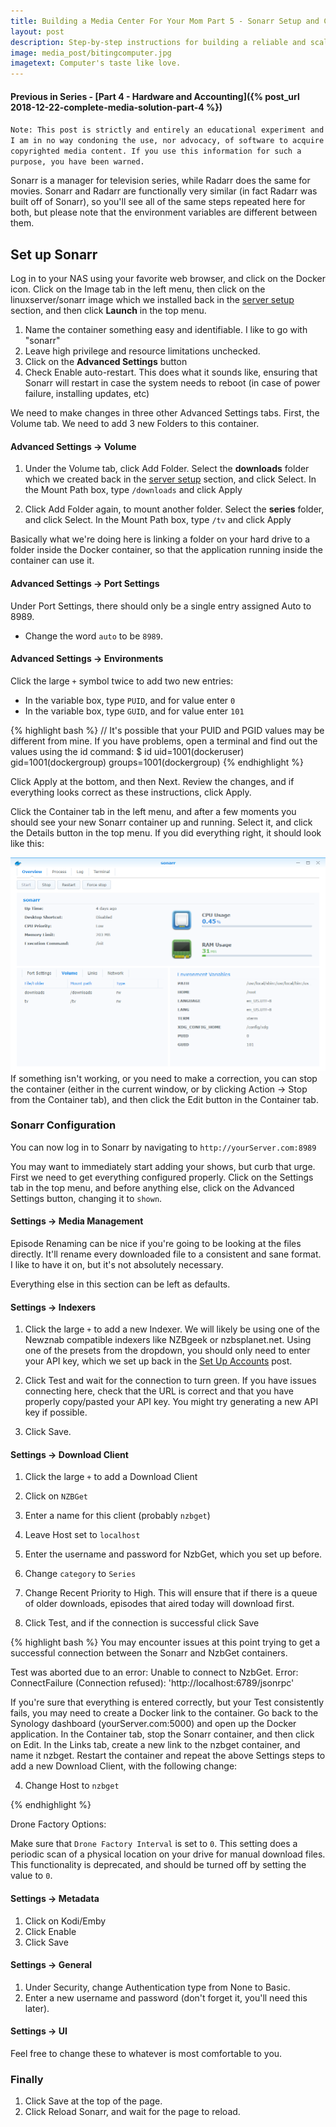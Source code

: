 ```yaml
---
title: Building a Media Center For Your Mom Part 5 - Sonarr Setup and Config
layout: post
description: Step-by-step instructions for building a reliable and scalable local media center that will scale as large as your house will allow (and beyond).
image: media_post/bitingcomputer.jpg
imagetext: Computer's taste like love.
---
```


#### Previous in Series - [Part 4 - Hardware and Accounting]({% post_url 2018-12-22-complete-media-solution-part-4 %})

`Note: This post is strictly and entirely an educational experiment and I am in no way condoning the use, nor advocacy, of software to acquire copyrighted media content. If you use this information for such a purpose, you have been warned.`

Sonarr is a manager for television series, while Radarr does the same for movies. Sonarr and Radarr are functionally very similar (in fact Radarr was built off of Sonarr), so you'll see all of the same steps repeated here for both, but please note that the environment variables are different between them.

## Set up Sonarr

Log in to your NAS using your favorite web browser, and click on the Docker icon.
Click on the Image tab in the left menu, then click on the linuxserver/sonarr image which we installed back in the [server setup](#server-software) section, and then click **Launch** in the top menu.

1. Name the container something easy and identifiable. I like to go with "sonarr"
2. Leave high privilege and resource limitations unchecked.
3. Click on the **Advanced Settings** button
4. Check Enable auto-restart. This does what it sounds like, ensuring that Sonarr will restart in case the system needs to reboot (in case of power failure, installing updates, etc)

We need to make changes in three other Advanced Settings tabs. First, the Volume tab. We need to add 3 new Folders to this container.

#### Advanced Settings -> Volume
1. Under the Volume tab, click Add Folder.
Select the **downloads** folder which we created back in the [server setup](#server-software) section, and click Select.
In the Mount Path box, type `/downloads` and click Apply

2. Click Add Folder again, to mount another folder. Select the **series** folder, and click Select. In the Mount Path box, type `/tv` and click Apply

Basically what we're doing here is linking a folder on your hard drive to a folder inside the Docker container, so that the application running inside the container can use it.

#### Advanced Settings -> Port Settings

Under Port Settings, there should only be a single entry assigned Auto to 8989.
* Change the word `auto` to be `8989`.

#### Advanced Settings -> Environments
Click the large `+` symbol twice to add two new entries:
* In the variable box, type `PUID`, and for value enter `0`
* In the variable box, type `GUID`, and for value enter `101`

{% highlight bash %}
// It's possible that your PUID and PGID values may be different from mine. If you have problems, open a terminal and find out the values using the id command:
$ id <dockeruser>
    uid=1001(dockeruser) gid=1001(dockergroup) groups=1001(dockergroup)
{% endhighlight %}

Click Apply at the bottom, and then Next. Review the changes, and if everything looks correct as these instructions, click Apply.

Click the Container tab in the left menu, and after a few moments you should see your new Sonarr container up and running. Select it, and click the Details button in the top menu. If you did everything right, it should look like this:

![Sonarr config screen](/assets/img/media_post/sonarrConfig.PNG)
If something isn't working, or you need to make a correction, you can stop the container (either in the current window, or by clicking Action -> Stop from the Container tab), and then click the Edit button in the Container tab.


### Sonarr Configuration

You can now log in to Sonarr by navigating to `http://yourServer.com:8989`

You may want to immediately start adding your shows, but curb that urge. First we need to get everything configured properly. Click on the Settings tab in the top menu, and before anything else, click on the Advanced Settings button, changing it to `shown`.

#### Settings -> Media Management

Episode Renaming can be nice if you're going to be looking at the files directly. It'll rename every downloaded file to a consistent and sane format. I like to have it on, but it's not absolutely necessary.

Everything else in this section can be left as defaults.

#### Settings -> Indexers

1. Click the large `+` to add a new Indexer. We will likely be using one of the Newznab compatible indexers like NZBgeek or nzbsplanet.net. Using one of the presets from the dropdown, you should only need to enter your API key, which we set up back in the [Set Up Accounts](#complete-media-solution-part-2) post.

2. Click Test and wait for the connection to turn green. If you have issues connecting here, check that the URL is correct and that you have properly copy/pasted your API key. You might try generating a new API key if possible.

3. Click Save.

#### Settings -> Download Client

1. Click the large `+` to add a Download Client

2. Click on `NZBGet`

3. Enter a name for this client (probably `nzbget`)

4. Leave Host set to `localhost`

5. Enter the username and password for NzbGet, which you set up before.

6. Change `category` to `Series`

7. Change Recent Priority to High. This will ensure that if there is a queue of older downloads, episodes that aired today will download first.

8. Click Test, and if the connection is successful click Save

{% highlight bash %}
You may encounter issues at this point trying to get a successful connection between the Sonarr and NzbGet containers. 

Test was aborted due to an error: Unable to connect to NzbGet. Error: ConnectFailure (Connection refused): 'http://localhost:6789/jsonrpc'

If you're sure that everything is entered correctly, but your Test consistently fails, you may need to create a Docker link to the container. Go back to the Synology dashboard (yourServer.com:5000) and open up the Docker application. In the Container tab, stop the Sonarr container, and then click on Edit. In the Links tab, create a new link to the nzbget container, and name it nzbget. Restart the container and repeat the above Settings steps to add a new Download Client, with the following change:

4. Change Host to `nzbget`

{% endhighlight %}

Drone Factory Options:

Make sure that `Drone Factory Interval` is set to `0`. This setting does a periodic scan of a physical location on your drive for manual download files. This functionality is deprecated, and should be turned off by setting the value to `0`.

#### Settings -> Metadata

1. Click on Kodi/Emby
2. Click Enable
3. Click Save

#### Settings -> General

1. Under Security, change Authentication type from None to Basic. 
2. Enter a new username and password (don't forget it, you'll need this later).

#### Settings -> UI

Feel free to change these to whatever is most comfortable to you.

### Finally
1. Click Save at the top of the page.
2. Click Reload Sonarr, and wait for the page to reload.
